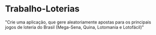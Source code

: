 # Trabalho-Loterias
"Crie uma aplicação, que gere aleatoriamente apostas para os principais jogos de loteria do Brasil (Mega-Sena, Quina, Lotomania e Lotofácil)"
